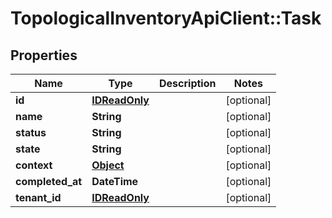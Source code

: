 # TopologicalInventoryApiClient::Task

## Properties
Name | Type | Description | Notes
------------ | ------------- | ------------- | -------------
**id** | [**IDReadOnly**](IDReadOnly.md) |  | [optional] 
**name** | **String** |  | [optional] 
**status** | **String** |  | [optional] 
**state** | **String** |  | [optional] 
**context** | [**Object**](.md) |  | [optional] 
**completed_at** | **DateTime** |  | [optional] 
**tenant_id** | [**IDReadOnly**](IDReadOnly.md) |  | [optional] 


